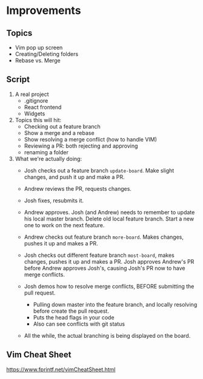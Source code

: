 # Improvements

## Topics
* Vim pop up screen
* Creating/Deleting folders
* Rebase vs. Merge

## Script
1. A real project
    - .gitignore
    - React frontend
    - Widgets
2. Topics this will hit:
    - Checking out a feature branch
    - Show a merge and a rebase
    - Show resolving a merge conflict (how to handle VIM)
    - Reviewing a PR: both rejecting and approving
    - renaming a folder
3. What we're actually doing:
    - Josh checks out a feature branch `update-board`. Make slight changes, and push it up and make a PR.
    - Andrew reviews the PR, requests changes.
    - Josh fixes, resubmits it.
    - Andrew approves. Josh (and Andrew) needs to remember to update his local master branch. Delete old
    local feature branch. Start a new one to work on the next feature.
    - Andrew checks out feature branch `more-board`. Makes changes, pushes it up and makes a PR.
    - Josh checks out different feature branch `most-board`, makes changes, pushes it up and makes a PR.
    Josh approves Andrew's PR before Andrew approves Josh's, causing Josh's PR now to have merge conflicts.
    - Josh demos how to resolve merge conflicts, BEFORE submitting the pull request.
      - Pulling down master into the feature branch, and locally resolving before create the pull request.
      - Puts the head flags in your code
      - Also can see conflicts with git status
      
    - All the while, the actual branching is being displayed on the board.

## Vim Cheat Sheet
https://www.fprintf.net/vimCheatSheet.html